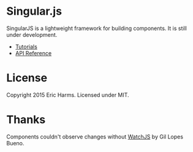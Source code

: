 # Singular.js

SingularJS is a lightweight framework for building components. It is still under development.

* [Tutorials](docs/tutorials/tutorials.md)
* [API Reference](docs/api/api.md)

# License

Copyright 2015 Eric Harms. Licensed under MIT.

# Thanks

Components couldn't observe changes without [WatchJS](https://github.com/melanke/Watch.JS) by Gil Lopes Bueno.